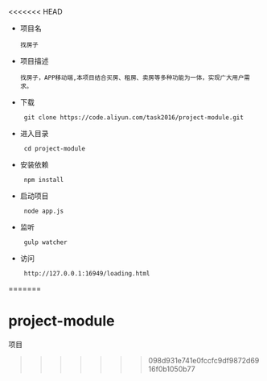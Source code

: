 <<<<<<< HEAD
* 项目名
    ```
    找房子
    ```
* 项目描述
    ```
    找房子，APP移动端,本项目结合买房、租房、卖房等多种功能为一体，实现广大用户需求。
    ```

* 下载
    ``` 
     git clone https://code.aliyun.com/task2016/project-module.git
    ```
* 进入目录
    ``` 
     cd project-module
    ```
* 安装依赖
    ``` 
     npm install 
    ```
* 启动项目
    ``` 
     node app.js
    ```
* 监听
    ``` 
     gulp watcher
    ```
* 访问
    ``` 
     http://127.0.0.1:16949/loading.html
    ```
=======
# project-module
项目
>>>>>>> 098d931e741e0fccfc9df9872d6916f0b1050b77
